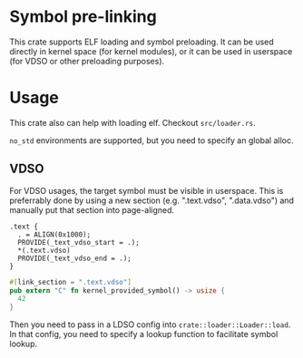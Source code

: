 # Symbol pre-linking

This crate supports ELF loading and symbol preloading. It can be used directly in kernel space (for kernel modules), or it can be used in userspace (for VDSO or other preloading purposes).

# Usage

This crate also can help with loading elf. Checkout `src/loader.rs`.

`no_std` environments are supported, but you need to specify an global alloc.

## VDSO

For VDSO usages, the target symbol must be visible in userspace. This is preferrably done by using a new section (e.g. ".text.vdso", ".data.vdso") and manually put that section into page-aligned.

```linker
.text {
  . = ALIGN(0x1000);
  PROVIDE(_text_vdso_start = .);
  *(.text.vdso)
  PROVIDE(_text_vdso_end = .);
}
```

```rust
#[link_section = ".text.vdso"]
pub extern "C" fn kernel_provided_symbol() -> usize {
  42
}
```

Then you need to pass in a LDSO config into `crate::loader::Loader::load`. In that config, you need to specify a lookup function to facilitate symbol lookup.